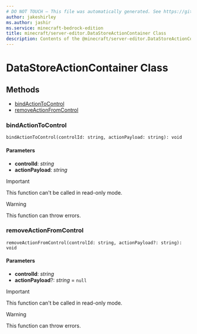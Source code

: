 ```yaml
---
# DO NOT TOUCH — This file was automatically generated. See https://github.com/mojang/minecraftapidocsgenerator to modify descriptions, examples, etc.
author: jakeshirley
ms.author: jashir
ms.service: minecraft-bedrock-edition
title: minecraft/server-editor.DataStoreActionContainer Class
description: Contents of the @minecraft/server-editor.DataStoreActionContainer class.
---
```

# DataStoreActionContainer Class

## Methods
- [bindActionToControl](#bindactiontocontrol)
- [removeActionFromControl](#removeactionfromcontrol)

### **bindActionToControl**
`
bindActionToControl(controlId: string, actionPayload: string): void
`

#### **Parameters**
- **controlId**: *string*
- **actionPayload**: *string*

> [!IMPORTANT]
> This function can't be called in read-only mode.

> [!WARNING]
> This function can throw errors.

### **removeActionFromControl**
`
removeActionFromControl(controlId: string, actionPayload?: string): void
`

#### **Parameters**
- **controlId**: *string*
- **actionPayload**?: *string* = `null`

> [!IMPORTANT]
> This function can't be called in read-only mode.

> [!WARNING]
> This function can throw errors.
